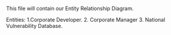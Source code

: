 This file will contain our Entity Relationship Diagram.

Entities:
1.Corporate Developer. 
2. Corporate Manager
3. National Vulnerability Database. 

